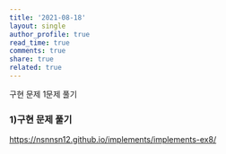 ```yaml
---
title: '2021-08-18'
layout: single
author_profile: true
read_time: true
comments: true
share: true
related: true
---
```

구현 문제 1문제 풀기


### 1)구현 문제 풀기
<a href="https://nsnnsn12.github.io/implements/implements-ex8/" target="_blank">https://nsnnsn12.github.io/implements/implements-ex8/</a>